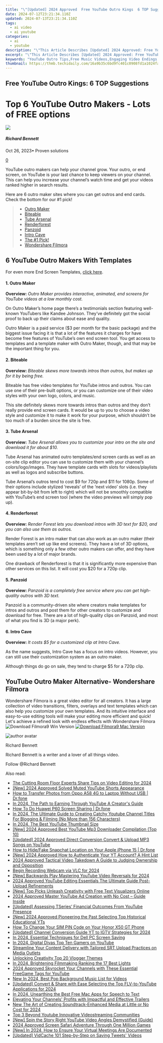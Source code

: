 ```yaml
---
title: "\"[Updated] 2024 Approved  Free YouTube Outro Kings  6 TOP Suggestions\""
date: 2024-07-12T23:21:34.110Z
updated: 2024-07-13T23:21:34.110Z
tags:
  - ai video
  - ai youtube
categories:
  - ai
  - youtube
description: "\"This Article Describes [Updated] 2024 Approved: Free YouTube Outro Kings: 6 TOP Suggestions\""
excerpt: "\"This Article Describes [Updated] 2024 Approved: Free YouTube Outro Kings: 6 TOP Suggestions\""
keywords: "YouTube Outro Tips,Free Music Videos,Engaging Video Endings,Creative Outro Ideas,YouTube Editing Guide,Music Video Enhancement,Free Outro Content"
thumbnail: https://thmb.techidaily.com/16a9b35c6bd9fc401c0908fd1a1024fa5ae9f4d4fbf37f1eb35abe3fab424ae1.jpg
---
```


## Free YouTube Outro Kings: 6 TOP Suggestions

# Top 6 YouTube Outro Makers - Lots of FREE options
![](https://images.wondershare.com/filmora/article-images/richard-bennett.jpg)

##### Richard Bennett

 Oct 26, 2023• Proven solutions

[0](#commentsBoxSeoTemplate)

YouTube outro makers can help your channel grow. Your outro, or end screen, on YouTube is your last chance to keep viewers on your channel. This can help you increase your channel’s watch time and get your videos ranked higher in search results.

Here are 6 outro maker sites where you can get outros and end cards. Check the bottom for our #1 pick!

> * [Outro Maker](#outromaker)
> * [Biteable](#biteable)
> * [Tube Arsenal](#tubearsenal)
> * [Renderforest](#renderforest)
> * [Panzoid](#Panzoid)
> * [Intro Cave](#introcave)
> * [The #1 Pick!](#one)
> * [Wondershare Filmora](#filmora)

## 6 YouTube Outro Makers With Templates

For even more End Screen Templates, [click here](https://www.filmora.io/community-blog/free-youtube-end-screen-templates%21-plus%3B-how-to-build-your-301.html).

#### 1. Outro Maker

**Overview:** _Outro Maker provides interactive, animated, end screens for YouTube videos at a low monthly cost._

On Outro Maker’s home page there’s a testimonials section featuring well-known YouTubers like Kandee Johnson. They’ve definitely got the social proof to back up their claims about ease and quality.

Outro Maker is a paid service ($3 per month for the basic package) and the biggest issue facing it is that a lot of the features it charges for have become free features of YouTube’s own end screen tool. You get access to templates and a template maker with Outro Maker, though, and that may be the important thing for you.

#### 2. Biteable

**Overview:** _Biteable skews more towards intros than outros, but makes up for it by being free._

Biteable has free video templates for YouTube intros and outros. You can use one of their pre-built options, or you can customize one of their video styles with your own logo, colors, and music.

This site definitely skews more towards intros than outros and they don’t really provide end screen cards. It would be up to you to choose a video style and customize it to make it work for your purpose, which shouldn’t be too much of a burden since the site is free.

#### 3. Tube Arsenal

**Overview:** _Tube Arsenal allows you to customize your intro on the site and download it for about $10._

Tube Arsenal has animated outro templates/end screen cards as well as an on-site clip editor you can use to customize them with your channel’s colors/logo/images. They have template cards with slots for videos/playlists as well as logos and subscribe buttons.

Tube Arsenal’s outros tend to cost $9 for 720p and $11 for 1080p. Some of their options include stylized ‘reveals’ of the ‘next video’ slots (i.e. they appear bit-by-bit from left to right) which will not be smoothly compatible with YouTube’s end screen tool (where the video previews will simply pop up).

#### 4. Renderforest

**Overview:** _Render Forest lets you download intros with 3D text for $20, and you can also use them as outros._

Render Forest is an intro maker that can also work as an outro maker (their templates aren’t set up like end screens). They have a lot of 3D options, which is something only a few other outro makers can offer, and they have been used by a lot of major brands.

One drawback of Renderforest is that it is significantly more expensive than other services on this list. It will cost you $20 for a 720p clip.

#### 5. Panzoid

**Overview:** _Panzoid is a completely free service where you can get high-quality outros with 3D text._

Panzoid is a community-driven site where creators make templates for intros and outros and post them for other creators to customize and download for free. There are a lot of high-quality clips on Panzoid, and most of what you find is 3D (a major perk).

#### 6. Intro Cave

**Overview:** _It costs $5 for a customized clip at Intro Cave._

As the name suggests, Intro Cave has a focus on intro videos. However, you can still use their customization system as an outro maker.

Although things do go on sale, they tend to charge $5 for a 720p clip.

## YouTube Outro Maker Alternative- Wondershare Filmora

Wondershare Filmora is a great video editor for all creators. It has a large collection of video transitions, filters, overlays and text templates which can also help you customize your own templates. And its intuitive interface and easy-to-use editing tools will make your editing more efficient and quick! Let's achieve a refined look with endless effects with Wondershare Filmora ![![Download Filmora9 Win Version](https://images.wondershare.com/filmora/guide/download-btn-win.jpg) ](https://tools.techidaily.com/wondershare/filmora/download/) [![Download Filmora9 Mac Version](https://images.wondershare.com/filmora/guide/download-btn-mac.jpg) ](https://tools.techidaily.com/wondershare/filmora/download/)

![author avatar](https://images.wondershare.com/filmora/article-images/richard-bennett.jpg)

Richard Bennett

Richard Bennett is a writer and a lover of all things video.

Follow @Richard Bennett


<ins class="adsbygoogle"
     style="display:block"
     data-ad-format="autorelaxed"
     data-ad-client="ca-pub-7571918770474297"
     data-ad-slot="1223367746"></ins>



<ins class="adsbygoogle"
     style="display:block"
     data-ad-client="ca-pub-7571918770474297"
     data-ad-slot="8358498916"
     data-ad-format="auto"
     data-full-width-responsive="true"></ins>



<span class="atpl-alsoreadstyle">Also read:</span>
<div><ul>
<li><a href="https://youtube-tips.techidaily.com/utting-room-floor-experts-share-tips-on-video-editing-for-2024/"><u>The Cutting Room Floor  Experts Share Tips on Video Editing for 2024</u></a></li>
<li><a href="https://youtube-tips.techidaily.com/024-approved-solved-muted-youtube-shorts-appearance/"><u>[New] 2024 Approved  Solved  Muted YouTube Shorts Appearance</u></a></li>
<li><a href="https://android-transfer.techidaily.com/how-to-transfer-photos-from-oppo-a58-4g-to-laptop-without-usb-drfone-by-drfone-transfer-from-android-transfer-from-android/"><u>How to Transfer Photos from Oppo A58 4G to Laptop Without USB | Dr.fone</u></a></li>
<li><a href="https://youtube-tips.techidaily.com/24-the-path-to-earning-through-youtube-a-creators-guide/"><u>In 2024, The Path to Earning Through YouTube  A Creator's Guide</u></a></li>
<li><a href="https://screen-mirror.techidaily.com/how-to-do-huawei-p60-screen-sharing-drfone-by-drfone-android/"><u>How To Do Huawei P60 Screen Sharing | Dr.fone</u></a></li>
<li><a href="https://youtube-tips.techidaily.com/24-the-ultimate-guide-to-creating-catchy-youtube-channel-titles-for-blogging-and-filming-no-more-than-156-characters/"><u>In 2024, The Ultimate Guide to Creating Catchy Youtube Channel Titles For Blogging & Filming (No More than 156 Characters)</u></a></li>
<li><a href="https://youtube-tips.techidaily.com/24-the-best-youtube-thumbnail-size/"><u>In 2024, The Best YouTube Thumbnail Size</u></a></li>
<li><a href="https://youtube-tips.techidaily.com/024-approved-best-youtube-mp3-downloader-compilation-top-10/"><u>[New] 2024 Approved  Best YouTube Mp3 Downloader Compilation (Top 10)</u></a></li>
<li><a href="https://youtube-tips.techidaily.com/ed-2024-approved-direct-conversion-convert-and-upload-mp3-songs-on-youtube/"><u>[Updated] 2024 Approved  Direct Conversion  Convert & Upload MP3 Songs on YouTube</u></a></li>
<li><a href="https://location-social.techidaily.com/how-to-hidefake-snapchat-location-on-your-apple-iphone-15-drfone-by-drfone-virtual-ios/"><u>How to Hide/Fake Snapchat Location on Your Apple iPhone 15 | Dr.fone</u></a></li>
<li><a href="https://youtube-tips.techidaily.com/024-approved-how-to-authenticate-your-yt-account-a-hint-list/"><u>[New] 2024 Approved  How to Authenticate Your YT Account? A Hint List</u></a></li>
<li><a href="https://youtube-tips.techidaily.com/approved-tactical-video-takedown-a-guide-to-judging-ownership-and-opposition/"><u>2024 Approved  Tactical Video Takedown  A Guide to Judging Ownership and Opposition</u></a></li>
<li><a href="https://desktop-recording.techidaily.com/begin-recording-webcam-via-vlc-for-2024/"><u>Begin Recording Webcam via VLC for 2024</u></a></li>
<li><a href="https://youtube-tips.techidaily.com/ackwards-play-mastering-youtube-video-reversals-for-2024/"><u>[New] Backwards Play  Mastering YouTube Video Reversals for 2024</u></a></li>
<li><a href="https://youtube-tips.techidaily.com/approved-youtube-editing-essentials-the-ultimate-guide-post-upload-refinements/"><u>2024 Approved  YouTube Editing Essentials  The Ultimate Guide Post-Upload Refinements</u></a></li>
<li><a href="https://some-tips.techidaily.com/new-top-picks-unleash-creativity-with-free-text-visualizers-online/"><u>[New] Top Picks  Unleash Creativity with Free Text Visualizers Online</u></a></li>
<li><a href="https://youtube-tips.techidaily.com/approved-master-youtube-ad-creation-with-no-cost-guide-inside/"><u>2024 Approved  Master YouTube Ad Creation with No Cost – Guide Inside</u></a></li>
<li><a href="https://youtube-tips.techidaily.com/ed-assessing-tseries-financial-outcomes-from-youtube-presence/"><u>[Updated] Assessing TSeries’ Financial Outcomes From YouTube Presence</u></a></li>
<li><a href="https://youtube-tips.techidaily.com/024-approved-pioneering-the-past-selecting-top-historical-educational-yts/"><u>[New] 2024 Approved  Pioneering the Past  Selecting Top Historical Educational YTs</u></a></li>
<li><a href="https://sim-unlock.techidaily.com/how-to-change-your-sim-pin-code-on-your-honor-x50-gt-phone-by-drfone-android/"><u>How To Change Your SIM PIN Code on Your Honor X50 GT Phone</u></a></li>
<li><a href="https://youtube-tips.techidaily.com/ed-channel-conversion-guide-yt-to-igtv-strategies-for-2024/"><u>[Updated] Channel Conversion Guide  YT to IGTV Strategies for 2024</u></a></li>
<li><a href="https://on-screen-recording.techidaily.com/in-2024-essential-techniques-for-dell-pc-screen-saving/"><u>In 2024, Essential Techniques for Dell PC Screen Saving</u></a></li>
<li><a href="https://youtube-tips.techidaily.com/24-digital-divas-top-ten-gamers-on-youtube/"><u>In 2024, Digital Divas  Top Ten Gamers on YouTube</u></a></li>
<li><a href="https://extra-hints.techidaily.com/streamline-your-content-delivery-with-tailored-srt-upload-practices-on-media-outlets/"><u>Streamline Your Content Delivery with Tailored SRT Upload Practices on Media Outlets</u></a></li>
<li><a href="https://extra-tips.techidaily.com/unlocking-creativity-top-20-vlogger-themes/"><u>Unlocking Creativity  Top 20 Vlogger Themes</u></a></li>
<li><a href="https://youtube-tips.techidaily.com/24-brightening-filmmaking-ranking-the-17-best-lights/"><u>In 2024, Brightening Filmmaking  Ranking the 17 Best Lights</u></a></li>
<li><a href="https://youtube-tips.techidaily.com/approved-skyrocket-your-channels-with-these-essential-freegame-tags-for-youtube/"><u>2024 Approved  Skyrocket Your Channels with These Essential FreeGame Tags for YouTube</u></a></li>
<li><a href="https://audio-shaping.techidaily.com/new-in-2024-best-pop-background-music-list-for-videos/"><u>New In 2024, Best Pop Background Music List for Videos</u></a></li>
<li><a href="https://youtube-tips.techidaily.com/ed-convert-and-share-with-ease-selecting-the-top-flv-to-youtube-applications-for-2024/"><u>[Updated] Convert & Share with Ease  Selecting the Top FLV-to-YouTube Applications for 2024</u></a></li>
<li><a href="https://some-skills.techidaily.com/in-2024-unearthing-the-best-free-mac-apps-for-speech-to-text/"><u>In 2024, Unearthing the Best Free Mac Apps for Speech to Text</u></a></li>
<li><a href="https://youtube-tips.techidaily.com/ting-your-channels-profits-with-impactful-and-effective-trailers/"><u>Elevating Your Channels' Profits with Impactful and Effective Trailers</u></a></li>
<li><a href="https://audio-editing.techidaily.com/new-the-art-of-creating-soundtrack-enhanced-media-at-little-or-no-cost-for-2024/"><u>New The Art of Creating Soundtrack-Enhanced Media at Little or No Cost for 2024</u></a></li>
<li><a href="https://youtube-tips.techidaily.com/-beyond-youtube-innovative-videostreaming-communities/"><u>Top 3 Beyond Youtube  Innovative Videostreaming Communities</u></a></li>
<li><a href="https://youtube-tips.techidaily.com/pin-the-story-right-youtube-video-angles-demystified-guide/"><u>[New] Spin the Story Right  YouTube Video Angles Demystified (Guide)</u></a></li>
<li><a href="https://youtube-tips.techidaily.com/approved-screen-safari-adventure-through-one-million-games/"><u>2024 Approved  Screen Safari  Adventure Through One Million Games</u></a></li>
<li><a href="https://screen-mirroring-recording.techidaily.com/new-in-2024-how-to-ensure-your-virtual-meetings-are-documented/"><u>[New] In 2024, How to Ensure Your Virtual Meetings Are Documented</u></a></li>
<li><a href="https://twitter-videos.techidaily.com/updated-vidcache-101-step-by-step-on-saving-tweets-videos/"><u>[Updated] VidCache 101  Step-by-Step on Saving Tweets' Videos</u></a></li>
</ul></div>
